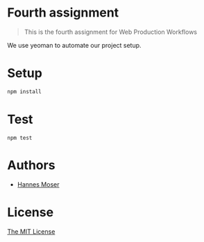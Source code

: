 # Fourth assignment

> This is the fourth assignment for Web Production Workflows

We use yeoman to automate our project setup.

# Setup

```js
npm install
```

# Test

```
npm test
```

# Authors

- [Hannes Moser](mailto:hannes@impossiblearts.com)

# License

[The MIT License](https://opensource.org/licenses/MIT)
